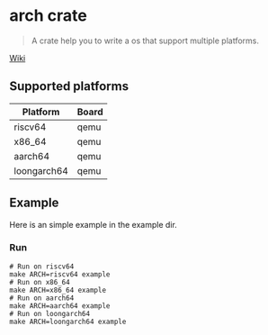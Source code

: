# arch crate

> A crate help you to write a os that support multiple platforms.

[Wiki](https://github.com/Byte-OS/polyhal/wiki)

## Supported platforms

| Platform | Board |
| ---      |  ---  |
| riscv64  | qemu |
| x86_64   | qemu |
| aarch64  | qemu |
| loongarch64 | qemu |


## Example

Here is an simple example in the example dir.

### Run

``` shell
# Run on riscv64
make ARCH=riscv64 example
# Run on x86_64
make ARCH=x86_64 example
# Run on aarch64
make ARCH=aarch64 example
# Run on loongarch64
make ARCH=loongarch64 example
```
